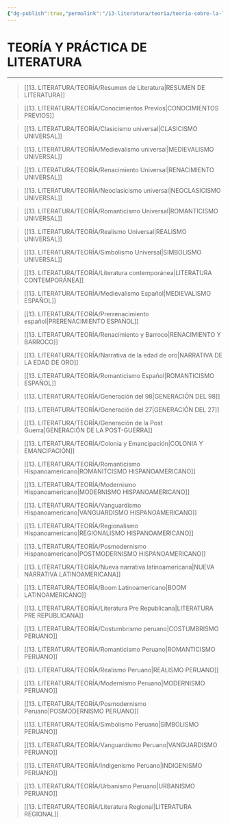```yaml
---
{"dg-publish":true,"permalink":"/13-literatura/teoria/teoria-sobre-la-literatura/","tags":["Literatura","Teoría"]}
---
```


# TEORÍA Y PRÁCTICA DE LITERATURA
---

>[[13. LITERATURA/TEORÍA/Resumen de Literatura\|RESUMEN DE LITERATURA]]

>[[13. LITERATURA/TEORÍA/Conocimientos Previos\|CONOCIMIENTOS PREVIOS]]

>[[13. LITERATURA/TEORÍA/Clasicismo universal\|CLASICISMO UNIVERSAL]]

 >[[13. LITERATURA/TEORÍA/Medievalismo universal\|MEDIEVALISMO UNIVERSAL]]

>[[13. LITERATURA/TEORÍA/Renacimiento Universal\|RENACIMIENTO UNIVERSAL]]

 >[[13. LITERATURA/TEORÍA/Neoclasicismo universal\|NEOCLASICISMO UNIVERSAL]]

>[[13. LITERATURA/TEORÍA/Romanticismo Universal\|ROMANTICISMO UNIVERSAL]]

 >[[13. LITERATURA/TEORÍA/Realismo Universal\|REALISMO UNIVERSAL]]

>[[13. LITERATURA/TEORÍA/Simbolismo Universal\|SIMBOLISMO UNIVERSAL]]

>[[13. LITERATURA/TEORÍA/Literatura contemporánea\|LITERATURA CONTEMPORÁNEA]]

>[[13. LITERATURA/TEORÍA/Medievalismo Español\|MEDIEVALISMO ESPAÑOL]]

>[[13. LITERATURA/TEORÍA/Prerrenacimiento español\|PRERENACIMIENTO ESPAÑOL]]

>[[13. LITERATURA/TEORÍA/Renacimiento y Barroco\|RENACIMIENTO Y BARROCO]]

 >[[13. LITERATURA/TEORÍA/Narrativa de la edad de oro\|NARRATIVA DE LA EDAD DE ORO]]

>[[13. LITERATURA/TEORÍA/Romanticismo Español\|ROMANTICISMO ESPAÑOL]]

 >[[13. LITERATURA/TEORÍA/Generación del 98\|GENERACIÓN DEL 98]]

>[[13. LITERATURA/TEORÍA/Generación del 27\|GENERACIÓN DEL 27]]

 >[[13. LITERATURA/TEORÍA/Generación de la Post Guerra\|GENERACIÓN DE LA POST-GUERRA]]

 >[[13. LITERATURA/TEORÍA/Colonia y Emancipación\|COLONIA Y EMANCIPACIÓN]]

 >[[13. LITERATURA/TEORÍA/Romanticismo Hispanoamericano\|ROMANITCISMO HISPANOAMERICANO]]

>[[13. LITERATURA/TEORÍA/Modernismo Hispanoamericano\|MODERNISMO HISPANOAMERICANO]]

>[[13. LITERATURA/TEORÍA/Vanguardismo Hispanoamericano\|VANGUARDISMO HISPANOAMERICANO]]

 >[[13. LITERATURA/TEORÍA/Regionalismo Hispanoamericano\|REGIONALISMO HISPANOAMERICANO]]

>[[13. LITERATURA/TEORÍA/Posmodernismo Hispanoamericano\|POSTMODERNISMO HISPANOAMERICANO]]

 >[[13. LITERATURA/TEORÍA/Nueva narrativa latinoamericana\|NUEVA NARRATIVA LATINOAMERICANA]]

 >[[13. LITERATURA/TEORÍA/Boom Latinoamericano\|BOOM LATINOAMERICANO]]

 >[[13. LITERATURA/TEORÍA/Literatura Pre Republicana\|LITERATURA PRE REPUBLICANA]]

 >[[13. LITERATURA/TEORÍA/Costumbrismo peruano\|COSTUMBRISMO PERUANO]]

 >[[13. LITERATURA/TEORÍA/Romanticismo Peruano\|ROMANTICISMO PERUANO]]

>[[13. LITERATURA/TEORÍA/Realismo Peruano\|REALISMO PERUANO]]

 >[[13. LITERATURA/TEORÍA/Modernismo Peruano\|MODERNISMO PERUANO]]

 >[[13. LITERATURA/TEORÍA/Posmodernismo Peruano\|POSMODERNISMO PERUANO]]

 >[[13. LITERATURA/TEORÍA/Simbolismo Peruano\|SIMBOLISMO PERUANO]]

 >[[13. LITERATURA/TEORÍA/Vanguardismo Peruano\|VANGUARDISMO PERUANO]]

 >[[13. LITERATURA/TEORÍA/Indigenismo Peruano\|INDIGENISMO PERUANO]]

 >[[13. LITERATURA/TEORÍA/Urbanismo Peruano\|URBANISMO PERUANO]]

 >[[13. LITERATURA/TEORÍA/Literatura Regional\|LITERATURA REGIONAL]]